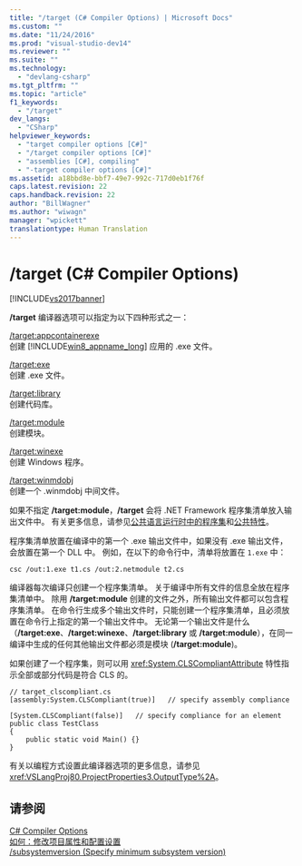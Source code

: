 ```yaml
---
title: "/target (C# Compiler Options) | Microsoft Docs"
ms.custom: ""
ms.date: "11/24/2016"
ms.prod: "visual-studio-dev14"
ms.reviewer: ""
ms.suite: ""
ms.technology: 
  - "devlang-csharp"
ms.tgt_pltfrm: ""
ms.topic: "article"
f1_keywords: 
  - "/target"
dev_langs: 
  - "CSharp"
helpviewer_keywords: 
  - "target compiler options [C#]"
  - "/target compiler options [C#]"
  - "assemblies [C#], compiling"
  - "-target compiler options [C#]"
ms.assetid: a18bbd8e-bbf7-49e7-992c-717d0eb1f76f
caps.latest.revision: 22
caps.handback.revision: 22
author: "BillWagner"
ms.author: "wiwagn"
manager: "wpickett"
translationtype: Human Translation
---
```

# /target (C# Compiler Options)
[!INCLUDE[vs2017banner](../../../csharp/includes/vs2017banner.md)]

**\/target** 编译器选项可以指定为以下四种形式之一：  
  
 [\/target:appcontainerexe](../../../csharp/language-reference/compiler-options/target-appcontainerexe-compiler-option.md)  
 创建 [!INCLUDE[win8_appname_long](../../../csharp/includes/win8_appname_long_md.md)] 应用的 .exe 文件。  
  
 [\/target:exe](../../../csharp/language-reference/compiler-options/target-exe-compiler-option.md)  
 创建 .exe 文件。  
  
 [\/target:library](../../../csharp/language-reference/compiler-options/target-library-compiler-option.md)  
 创建代码库。  
  
 [\/target:module](../../../csharp/language-reference/compiler-options/target-module-compiler-option.md)  
 创建模块。  
  
 [\/target:winexe](../../../csharp/language-reference/compiler-options/target-winexe-compiler-option.md)  
 创建 Windows 程序。  
  
 [\/target:winmdobj](../../../csharp/language-reference/compiler-options/target-winmdobj-compiler-option.md)  
 创建一个 .winmdobj 中间文件。  
  
 如果不指定 **\/target:module**，**\/target** 会将 .NET Framework 程序集清单放入输出文件中。  有关更多信息，请参见[公共语言运行时中的程序集](../Topic/Assemblies%20in%20the%20Common%20Language%20Runtime.md)和[公共特性](../Topic/Common%20Attributes%20\(C%23%20and%20Visual%20Basic\).md)。  
  
 程序集清单放置在编译中的第一个 .exe 输出文件中，如果没有 .exe 输出文件，会放置在第一个 DLL 中。  例如，在以下的命令行中，清单将放置在 `1.exe` 中：  
  
```  
csc /out:1.exe t1.cs /out:2.netmodule t2.cs  
```  
  
 编译器每次编译只创建一个程序集清单。  关于编译中所有文件的信息全放在程序集清单中。  除用 **\/target:module** 创建的文件之外，所有输出文件都可以包含程序集清单。  在命令行生成多个输出文件时，只能创建一个程序集清单，且必须放置在命令行上指定的第一个输出文件中。  无论第一个输出文件是什么（**\/target:exe**、**\/target:winexe**、**\/target:library** 或 **\/target:module**），在同一编译中生成的任何其他输出文件都必须是模块 \(**\/target:module**\)。  
  
 如果创建了一个程序集，则可以用 <xref:System.CLSCompliantAttribute> 特性指示全部或部分代码是符合 CLS 的。  
  
```  
// target_clscompliant.cs  
[assembly:System.CLSCompliant(true)]   // specify assembly compliance  
  
[System.CLSCompliant(false)]   // specify compliance for an element  
public class TestClass  
{  
    public static void Main() {}  
}  
```  
  
 有关以编程方式设置此编译器选项的更多信息，请参见 <xref:VSLangProj80.ProjectProperties3.OutputType%2A>。  
  
## 请参阅  
 [C\# Compiler Options](../../../csharp/language-reference/compiler-options/index.md)   
 [如何：修改项目属性和配置设置](http://msdn.microsoft.com/zh-cn/e7184bc5-2f2b-4b4f-aa9a-3ecfcbc48b67)   
 [\/subsystemversion \(Specify minimum subsystem version\)](../../../csharp/language-reference/compiler-options/subsystemversion-compiler-option.md)